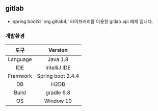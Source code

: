## gitlab
  - spring boot와 'org.gitlab4j' 라이브러리를 이용한 gitlab api 예제 입니다.
  
  
### 개발환경

  |도구|Version|
  |:---:|:---:|
  |Language|Java 1.8|
  |IDE|IntelliJ IDE|
  |Framwork|Spring boot 2.4.4|
  |DB|H2DB|
  |Build|gradle 6.8|
  |OS|Window 10|
